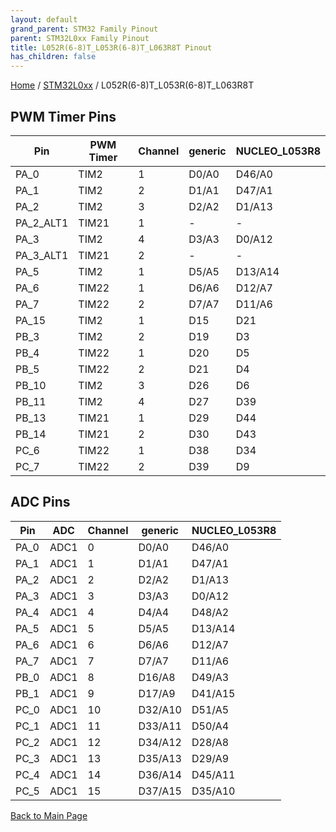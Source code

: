 ```yaml
---
layout: default
grand_parent: STM32 Family Pinout
parent: STM32L0xx Family Pinout
title: L052R(6-8)T_L053R(6-8)T_L063R8T Pinout
has_children: false
---
```


[Home](../../index) / [STM32L0xx](../index) / L052R(6-8)T_L053R(6-8)T_L063R8T

## PWM Timer Pins

| Pin | PWM Timer | Channel | generic | NUCLEO_L053R8 |
| --- | --- | --- | --- | --- |
| PA_0 | TIM2 | 1 | D0/A0 | D46/A0 |
| PA_1 | TIM2 | 2 | D1/A1 | D47/A1 |
| PA_2 | TIM2 | 3 | D2/A2 | D1/A13 |
| PA_2_ALT1 | TIM21 | 1 | - | - |
| PA_3 | TIM2 | 4 | D3/A3 | D0/A12 |
| PA_3_ALT1 | TIM21 | 2 | - | - |
| PA_5 | TIM2 | 1 | D5/A5 | D13/A14 |
| PA_6 | TIM22 | 1 | D6/A6 | D12/A7 |
| PA_7 | TIM22 | 2 | D7/A7 | D11/A6 |
| PA_15 | TIM2 | 1 | D15 | D21 |
| PB_3 | TIM2 | 2 | D19 | D3 |
| PB_4 | TIM22 | 1 | D20 | D5 |
| PB_5 | TIM22 | 2 | D21 | D4 |
| PB_10 | TIM2 | 3 | D26 | D6 |
| PB_11 | TIM2 | 4 | D27 | D39 |
| PB_13 | TIM21 | 1 | D29 | D44 |
| PB_14 | TIM21 | 2 | D30 | D43 |
| PC_6 | TIM22 | 1 | D38 | D34 |
| PC_7 | TIM22 | 2 | D39 | D9 |


## ADC Pins

| Pin | ADC | Channel | generic | NUCLEO_L053R8 |
| --- | --- | --- | --- | --- |
| PA_0 | ADC1 | 0 | D0/A0 | D46/A0 |
| PA_1 | ADC1 | 1 | D1/A1 | D47/A1 |
| PA_2 | ADC1 | 2 | D2/A2 | D1/A13 |
| PA_3 | ADC1 | 3 | D3/A3 | D0/A12 |
| PA_4 | ADC1 | 4 | D4/A4 | D48/A2 |
| PA_5 | ADC1 | 5 | D5/A5 | D13/A14 |
| PA_6 | ADC1 | 6 | D6/A6 | D12/A7 |
| PA_7 | ADC1 | 7 | D7/A7 | D11/A6 |
| PB_0 | ADC1 | 8 | D16/A8 | D49/A3 |
| PB_1 | ADC1 | 9 | D17/A9 | D41/A15 |
| PC_0 | ADC1 | 10 | D32/A10 | D51/A5 |
| PC_1 | ADC1 | 11 | D33/A11 | D50/A4 |
| PC_2 | ADC1 | 12 | D34/A12 | D28/A8 |
| PC_3 | ADC1 | 13 | D35/A13 | D29/A9 |
| PC_4 | ADC1 | 14 | D36/A14 | D45/A11 |
| PC_5 | ADC1 | 15 | D37/A15 | D35/A10 |


[Back to Main Page](../../index)